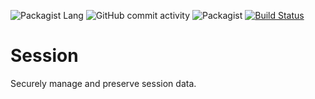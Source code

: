 ![Packagist Lang](https://img.shields.io/badge/PHP-%3E%3D7.2-blue.svg)
![GitHub commit activity](https://img.shields.io/github/commit-activity/y/Kooser/Session.svg)
![Packagist](https://img.shields.io/packagist/l/Kooser/Session.svg)
[![Build Status](https://travis-ci.org/Kooser6/Session.svg?branch=master)](https://travis-ci.org/Kooser6/Session)
# Session
Securely manage and preserve session data.
